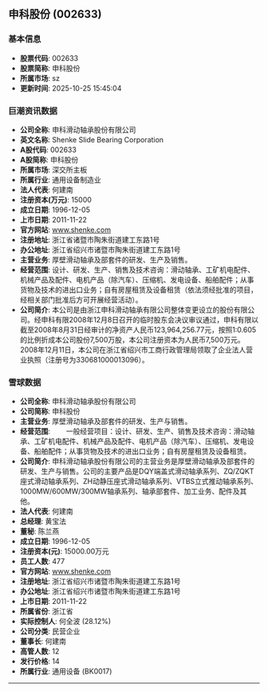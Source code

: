 ## 申科股份 (002633)

### 基本信息

- **股票代码**: 002633
- **股票简称**: 申科股份
- **所属市场**: sz
- **更新时间**: 2025-10-25 15:45:04

### 巨潮资讯数据

- **公司全称**: 申科滑动轴承股份有限公司
- **英文名称**: Shenke Slide Bearing Corporation
- **A股代码**: 002633
- **A股简称**: 申科股份
- **所属市场**: 深交所主板
- **所属行业**: 通用设备制造业
- **法人代表**: 何建南
- **注册资本(万元)**: 15000
- **成立日期**: 1996-12-05
- **上市日期**: 2011-11-22
- **官方网站**: www.shenke.com
- **注册地址**: 浙江省诸暨市陶朱街道建工东路1号
- **办公地址**: 浙江省绍兴市诸暨市陶朱街道建工东路1号
- **主营业务**: 厚壁滑动轴承及部套件的研发、生产及销售。
- **经营范围**: 设计、研发、生产、销售及技术咨询：滑动轴承、工矿机电配件、机械产品及配件、电机产品（除汽车）、压缩机、发电设备、船舶配件；从事货物及技术的进出口业务；自有房屋租赁及设备租赁（依法须经批准的项目，经相关部门批准后方可开展经营活动）。
- **公司简介**: 本公司是由浙江申科滑动轴承有限公司整体变更设立的股份有限公司。经申科有限2008年12月8日召开的临时股东会决议审议通过，申科有限以截至2008年8月31日经审计的净资产人民币123,964,256.77元，按照1:0.605的比例折成本公司股份7,500万股，本公司注册资本为人民币7,500万元。2008年12月11日，本公司在浙江省绍兴市工商行政管理局领取了企业法人营业执照（注册号为330681000013096）。

### 雪球数据

- **公司全称**: 申科滑动轴承股份有限公司
- **公司简称**: 申科股份
- **主营业务**: 厚壁滑动轴承及部套件的研发、生产与销售。
- **经营范围**: 　　一般经营项目：设计、研发、生产、销售及技术咨询：滑动轴承、工矿机电配件、机械产品及配件、电机产品（除汽车）、压缩机、发电设备、船舶配件；从事货物及技术的进出口业务；自有房屋租赁及设备租赁。
- **公司简介**: 申科滑动轴承股份有限公司的主营业务是厚壁滑动轴承及部套件的研发、生产与销售。公司的主要产品是DQY端盖式滑动轴承系列、ZQ/ZQKT座式滑动轴承系列、ZH动静压座式滑动轴承系列、VTBS立式推动轴承系列、1000MW/600MW/300MW轴承系列、轴承部套件、加工业务、配件及其他。
- **法人代表**: 何建南
- **总经理**: 黄宝法
- **董秘**: 陈兰燕
- **成立日期**: 1996-12-05
- **注册资本(元)**: 15000.00万元
- **员工人数**: 477
- **官方网站**: www.shenke.com
- **注册地址**: 浙江省绍兴市诸暨市陶朱街道建工东路1号
- **办公地址**: 浙江省绍兴市诸暨市陶朱街道建工东路1号
- **上市日期**: 2011-11-22
- **所属省份**: 浙江省
- **实际控制人**: 何全波 (28.12%)
- **公司分类**: 民营企业
- **董事长**: 何建南
- **高管人数**: 12
- **发行价格**: 14
- **所属行业**: 通用设备 (BK0017)

---